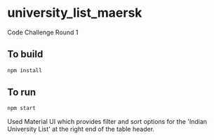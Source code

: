 # university_list_maersk
Code Challenge Round 1 

## To build
```bash
npm install
```

## To run
```bash
npm start
```
Used Material UI which provides filter and sort options for the 'Indian University List' at the right end of the table header.
